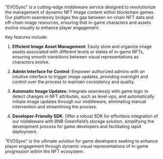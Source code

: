 "EVOSync" is a cutting-edge middleware service designed to revolutionize the management of dynamic NFT image content within blockchain games. Our platform seamlessly bridges the gap between on-chain NFT data and off-chain image resources, ensuring that in-game characters and assets evolve visually to enhance player engagement.

Key features include:

1. **Efficient Image Asset Management**: Easily store and organize image assets associated with different levels or states of in-game NFTs, ensuring smooth transitions between visual representations as characters evolve.

2. **Admin Interface for Control**: Empower authorized admins with an intuitive interface to trigger image updates, providing oversight and control over the process to maintain consistency and quality.

3. **Automatic Image Updates**: Integrate seamlessly with game logic to detect changes in NFT attributes, such as level-ups, and automatically initiate image updates through our middleware, eliminating manual intervention and streamlining the process.

4. **Developer-Friendly SDK**: Offer a robust SDK for effortless integration of our middleware with BNB Greenfield’s storage solution, simplifying the development process for game developers and facilitating rapid deployment.

"EVOSync" is the ultimate solution for game developers seeking to enhance player engagement through dynamic visual representations of in-game progression within the NFT ecosystem.

